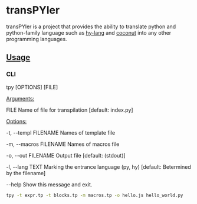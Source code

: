 transPYler
===========

transPYler is a project that provides the ability to translate python and python-family language such as [hy-lang](https://github.com/hylang/hy) and [coconut](https://github.com/evhub/coconut) into any other programming languages.


[Usage](#usage)
---------------
### CLI
tpy [OPTIONS] [FILE]

[Arguments:](#args)

  FILE  Name of file for transpilation  [default: index.py]

[Options:](#opt)

  -t, --templ FILENAME            Names of template file

  -m, --macros FILENAME           Names of macros file

  -o, --out FILENAME              Output file  [default: (stdout)]

  -l, --lang TEXT                 Marking the entrance language (py, hy)
                                  [default: Вetermined by the filename]

  --help                          Show this message and exit.


```bash
tpy -t expr.tp -t blocks.tp -m macros.tp -o hello.js hello_world.py
```
